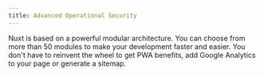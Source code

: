 ```yaml
---
title: Advanced Operational Security
---
```

Nuxt is based on a powerful modular architecture. You can choose from more than 50 modules to make your development faster and easier. You don't have to reinvent the wheel to get PWA benefits, add Google Analytics to your page or generate a sitemap.

